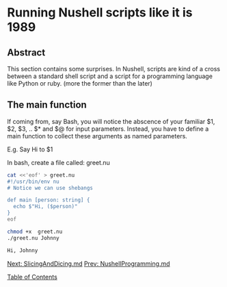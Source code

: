 # Running Nushell scripts like it is 1989

## Abstract

This section contains some surprises. In Nushell, scripts are kind of a cross
between a standard shell script and a script for a programming language like
Python or ruby. (more the former than the later)

## The main function

If coming from, say Bash, you will notice the abscence of your familiar
$1, $2, $3, .. $* and $@ for input parameters. Instead, you have to define a
main function to collect these arguments as named parameters.

E.g. Say  Hi to $1

In bash, create a file called: greet.nu

```sh
cat <<'eof' > greet.nu
#!/usr/bin/env nu
# Notice we can use shebangs

def main [person: string] {
  echo $"Hi, ($person)"
}
eof
```

```bash
chmod +x  greet.nu
./greet.nu Johnny
```
```sh
Hi, Johnny
```

[Next: SlicingAndDicing.md](008_SlicingAndDicing.md) [Prev:  NushellProgramming.md](006_NushellProgramming.md)


[Table of Contents](toc.md)
